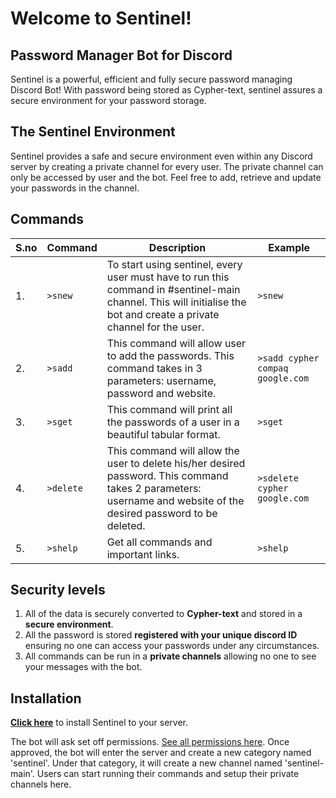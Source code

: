 # Welcome to Sentinel!
## Password Manager Bot for Discord

Sentinel is a powerful, efficient and fully secure password managing Discord Bot! With password being stored as Cypher-text, sentinel assures a secure environment for your password storage.

## The Sentinel Environment
Sentinel provides a safe and secure environment even within any Discord server by creating a private channel for every user. The private channel can only be accessed by user and the bot. Feel free to add, retrieve and update your passwords in the channel.

## Commands

| S.no | Command | Description | Example |
| --- | --- | --- | --- |
| 1. | `>snew` | To start using sentinel, every user must have to run this command in #sentinel-main channel. This will initialise the bot and create a private channel for the user. | `>snew` |
| 2. | `>sadd` | This command will allow user to add the passwords. This command takes in 3 parameters: username, password and website. | `>sadd cypher compaq google.com` |
| 3. | `>sget` | This command will print all the passwords of a user in a beautiful tabular format. | `>sget` |
| 4. | `>delete` | This command will allow the user to delete his/her desired password. This command takes 2 parameters: username and website of the desired password to be deleted. | `>sdelete cypher google.com` |
| 5. | `>shelp` | Get all commands and important links. | `>shelp` |

## Security levels

1. All of the data is securely converted to **Cypher-text** and stored in a **secure environment**.
2. All the password is stored **registered with your unique discord ID** ensuring no one can access your passwords under any circumstances.
3. All commands can be run in a **private channels** allowing no one to see your messages with the bot.

## Installation

[**Click here**](https://discord.com/api/oauth2/authorize?client_id=922866629229039626&permissions=534723951696&scope=bot) to install Sentinel to your server.

The bot will ask set off permissions. [See all permissions here](https://github.com/sentinel-db/sentinel/blob/main/docs/permissions.md). Once approved, the bot will enter the server and create a new category named 'sentinel'. Under that category, it will create a new channel named 'sentinel-main'. Users can start running their commands and setup their private channels here.

